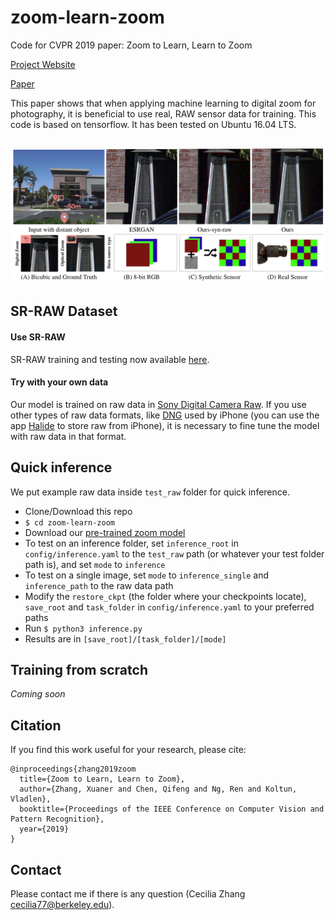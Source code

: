 # zoom-learn-zoom
Code for CVPR 2019 paper: Zoom to Learn, Learn to Zoom

<a href="https://ceciliavision.github.io/project-pages/project-zoom.html" target="_blank">Project Website</a>

<a href="" target="_blank">Paper</a>

This paper shows that when applying machine learning to digital zoom for photography, it is beneficial to use real, RAW sensor data for training. This code is based on tensorflow. It has been tested on Ubuntu 16.04 LTS.

## ![](./teaser/teaser.png)


## SR-RAW Dataset

#### Use SR-RAW

SR-RAW training and testing now available <a href="https://drive.google.com/open?id=1UHKEUp77tiCZ9y05JtP6S9Tfo2RftK8m" target="_blank">here</a>.

#### Try with your own data

Our model is trained on raw data in <a href="http://arwviewer.com/" target="_blank">Sony Digital Camera Raw</a>. If you use other types of raw data formats, like [DNG](https://helpx.adobe.com/photoshop/digital-negative.html) used by iPhone (you can use the app [Halide](https://itunes.apple.com/us/app/halide-camera/id885697368?mt=8) to store raw from iPhone), it is necessary to fine tune the model with raw data in that format.


## Quick inference

We put example raw data inside `test_raw` folder for quick inference.

- Clone/Download this repo
- `$ cd zoom-learn-zoom`
- Download our <a href="https://drive.google.com/open?id=1uZdZuLvh_jDo5aO60tLVW4RD7Gf9TP3O" target="_blank"> pre-trained zoom model </a>
- To test on an inference folder, set `inference_root` in  `config/inference.yaml` to the `test_raw` path (or whatever your test folder path is), and set `mode` to `inference`
- To test on a single image, set `mode` to `inference_single` and `inference_path` to the raw data path
- Modify the `restore_ckpt` (the folder where your checkpoints locate), `save_root` and `task_folder` in `config/inference.yaml` to your preferred paths
- Run `$ python3 inference.py`
- Results are in `[save_root]/[task_folder]/[mode]`

## Training from scratch

<em>Coming soon</em>

<!-- - `$ mkdir VGG_Model`
- Download [VGG-19](http://www.vlfeat.org/matconvnet/pretrained/#downloading-the-pre-trained-models). Search `imagenet-vgg-verydeep-19` in this page and download `imagenet-vgg-verydeep-19.mat`. We need the pre-trained VGG-19 model for our hypercolumn input and feature loss
- move the downloaded vgg model to folder `VGG_Model` -->


## Citation

If you find this work useful for your research, please cite:

```
@inproceedings{zhang2019zoom
  title={Zoom to Learn, Learn to Zoom},
  author={Zhang, Xuaner and Chen, Qifeng and Ng, Ren and Koltun, Vladlen},
  booktitle={Proceedings of the IEEE Conference on Computer Vision and Pattern Recognition},
  year={2019}
}
```

## Contact
Please contact me if there is any question (Cecilia Zhang <cecilia77@berkeley.edu>).
